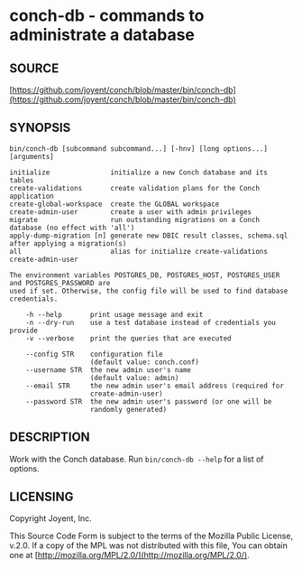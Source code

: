 # conch-db - commands to administrate a database

## SOURCE

[https://github.com/joyent/conch/blob/master/bin/conch-db](https://github.com/joyent/conch/blob/master/bin/conch-db)

## SYNOPSIS

```
bin/conch-db [subcommand subcommand...] [-hnv] [long options...] [arguments]

initialize               initialize a new Conch database and its tables
create-validations       create validation plans for the Conch application
create-global-workspace  create the GLOBAL workspace
create-admin-user        create a user with admin privileges
migrate                  run outstanding migrations on a Conch database (no effect with 'all')
apply-dump-migration [n] generate new DBIC result classes, schema.sql after applying a migration(s)
all                      alias for initialize create-validations create-admin-user

The environment variables POSTGRES_DB, POSTGRES_HOST, POSTGRES_USER and POSTGRES_PASSWORD are
used if set. Otherwise, the config file will be used to find database credentials.

    -h --help       print usage message and exit
    -n --dry-run    use a test database instead of credentials you provide
    -v --verbose    print the queries that are executed

    --config STR    configuration file
                    (default value: conch.conf)
    --username STR  the new admin user's name
                    (default value: admin)
    --email STR     the new admin user's email address (required for
                    create-admin-user)
    --password STR  the new admin user's password (or one will be
                    randomly generated)
```

## DESCRIPTION

Work with the Conch database. Run `bin/conch-db --help` for a list of options.

## LICENSING

Copyright Joyent, Inc.

This Source Code Form is subject to the terms of the Mozilla Public License,
v.2.0. If a copy of the MPL was not distributed with this file, You can obtain
one at [http://mozilla.org/MPL/2.0/](http://mozilla.org/MPL/2.0/).
